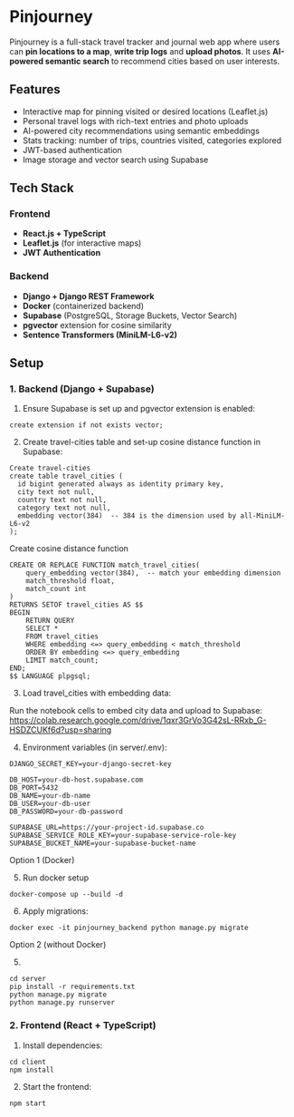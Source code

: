 # Pinjourney

Pinjourney is a full-stack travel tracker and journal web app where users can **pin locations to a map**, **write trip logs** and **upload photos**. It uses **AI-powered semantic search** to recommend cities based on user interests.

## Features

- Interactive map for pinning visited or desired locations (Leaflet.js)
- Personal travel logs with rich-text entries and photo uploads
- AI-powered city recommendations using semantic embeddings
- Stats tracking: number of trips, countries visited, categories explored
- JWT-based authentication
- Image storage and vector search using Supabase

## Tech Stack

### Frontend
- **React.js + TypeScript**
- **Leaflet.js** (for interactive maps)
- **JWT Authentication**

### Backend
- **Django + Django REST Framework**
- **Docker** (containerized backend)
- **Supabase** (PostgreSQL, Storage Buckets, Vector Search)
- **pgvector** extension for cosine similarity
- **Sentence Transformers (MiniLM-L6-v2)**

## Setup

### 1. Backend (Django + Supabase)

1. Ensure Supabase is set up and pgvector extension is enabled:

```
create extension if not exists vector;
```

2. Create travel-cities table and set-up cosine distance function in Supabase:

```
Create travel-cities
create table travel_cities (
  id bigint generated always as identity primary key,
  city text not null,
  country text not null,
  category text not null,
  embedding vector(384)  -- 384 is the dimension used by all-MiniLM-L6-v2
);
```

Create cosine distance function
```
CREATE OR REPLACE FUNCTION match_travel_cities(
    query_embedding vector(384),  -- match your embedding dimension
    match_threshold float,
    match_count int
)
RETURNS SETOF travel_cities AS $$
BEGIN
    RETURN QUERY
    SELECT *
    FROM travel_cities
    WHERE embedding <=> query_embedding < match_threshold
    ORDER BY embedding <=> query_embedding
    LIMIT match_count;
END;
$$ LANGUAGE plpgsql;
```

3. Load travel_cities with embedding data:

Run the notebook cells to embed city data and upload to Supabase: https://colab.research.google.com/drive/1qxr3GrVo3G42sL-RRxb_G-HSDZCUKf6d?usp=sharing

4. Environment variables (in server/.env):

```
DJANGO_SECRET_KEY=your-django-secret-key

DB_HOST=your-db-host.supabase.com
DB_PORT=5432
DB_NAME=your-db-name
DB_USER=your-db-user
DB_PASSWORD=your-db-password

SUPABASE_URL=https://your-project-id.supabase.co
SUPABASE_SERVICE_ROLE_KEY=your-supabase-service-role-key
SUPABASE_BUCKET_NAME=your-supabase-bucket-name
```

Option 1 (Docker)

5. Run docker setup

```
docker-compose up --build -d
```

6. Apply migrations:

```
docker exec -it pinjourney_backend python manage.py migrate
```

Option 2 (without Docker)

5. 

```
cd server
pip install -r requirements.txt
python manage.py migrate
python manage.py runserver
```

### 2. Frontend (React + TypeScript)

1. Install dependencies:

```
cd client
npm install
```

2. Start the frontend:

```
npm start
```
